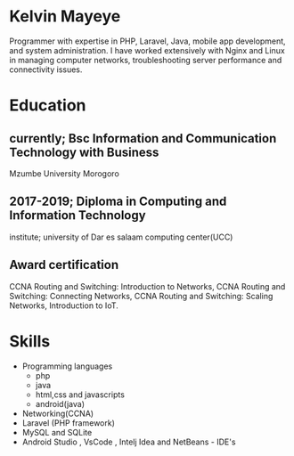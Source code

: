 # Kelvin Mayeye
Programmer with expertise in PHP, Laravel, Java, mobile app development, and system administration. I have worked extensively with Nginx and Linux in managing computer networks, troubleshooting server performance and connectivity issues.
# Education

## currently; Bsc Information and Communication Technology with Business
Mzumbe University Morogoro
## 2017-2019; Diploma in Computing and Information Technology
institute; university of Dar es salaam computing center(UCC)
## Award certification
CCNA Routing and Switching: Introduction to Networks, 
CCNA Routing and Switching: Connecting Networks, 
CCNA Routing and Switching: Scaling Networks, 
Introduction to IoT.

# Skills

* Programming languages
   * php
    * java
    * html,css and javascripts
    * android(java)
* Networking(CCNA)
* Laravel (PHP framework)
* MySQL and SQLite
* Android Studio , VsCode , Intelj Idea  and NetBeans - IDE's


